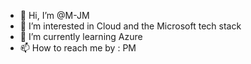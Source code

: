 - 👋 Hi, I’m @M-JM
- 👀 I’m interested in Cloud and the Microsoft tech stack
- 🌱 I’m currently learning Azure
- 📫 How to reach me by : PM

<!---
M-JM/M-JM is a ✨ special ✨ repository because its `README.md` (this file) appears on your GitHub profile.
You can click the Preview link to take a look at your changes.
--->
